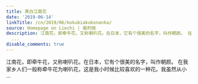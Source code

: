 ```yaml
---
title: 黑白江南花
date: '2019-06-14'
linkTitle: /cn/2019/06/kokubiakukonanka/
source: Homepage on Liechi | 張列弛
description: 江南花，即牵牛花，又称喇叭花。在日本，它有个很美的名字，叫作朝颜。 在我家乡人们一般称牵牛花为喇叭花，这是我小时候比较喜欢的一种花。我虽然从小
  ...
disable_comments: true
---
```

江南花，即牵牛花，又称喇叭花。在日本，它有个很美的名字，叫作朝颜。 在我家乡人们一般称牵牛花为喇叭花，这是我小时候比较喜欢的一种花。我虽然从小 ...